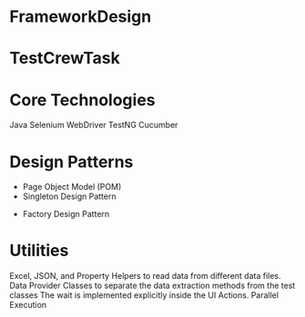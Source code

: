 # FrameworkDesign
# TestCrewTask
# Core Technologies
Java
Selenium WebDriver
TestNG
Cucumber
# Design Patterns
 * Page Object Model (POM)
 * Singleton Design Pattern
 - Factory Design Pattern
# Utilities
Excel, JSON, and Property Helpers to read data from different data files.
Data Provider Classes to separate the data extraction methods from the test classes
The wait is implemented explicitly inside the UI Actions.
Parallel Execution
